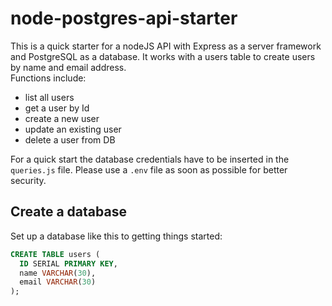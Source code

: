 # node-postgres-api-starter

This is a quick starter for a nodeJS API with Express as a server framework and PostgreSQL as a database.
It works with a users table to create users by name and email address.  
Functions include:
* list all users
* get a user by Id
* create a new user
* update an existing user
* delete a user from DB

For a quick start the database credentials have to be inserted in the `queries.js` file. Please use a `.env` file as soon as possible for better security.

## Create a database

Set up a database like this to getting things started:

```sql
CREATE TABLE users (
  ID SERIAL PRIMARY KEY,
  name VARCHAR(30),
  email VARCHAR(30)
);
```
